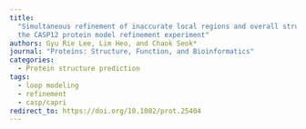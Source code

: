 ```yaml
---
title:
  "Simultaneous refinement of inaccurate local regions and overall structure in
  the CASP12 protein model refinement experiment"
authors: Gyu Rie Lee, Lim Heo, and Chaok Seok*
journal: "Proteins: Structure, Function, and Bioinformatics"
categories:
  - Protein structure prediction
tags:
  - loop modeling
  - refinement
  - casp/capri
redirect_to: https://doi.org/10.1002/prot.25404
---
```

